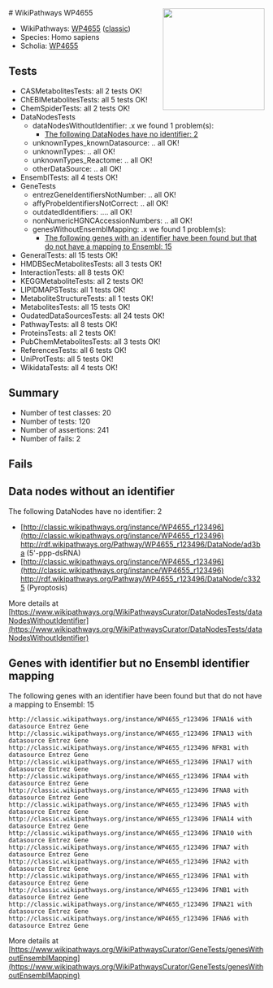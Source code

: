 <img style="float: right; width: 200px" src="https://upload.wikimedia.org/wikipedia/commons/thumb/8/83/Wplogo_with_text_500.png/640px-Wplogo_with_text_500.png" />
# WikiPathways WP4655

* WikiPathways: [WP4655](https://wikipathways.org/pathways/WP4655) ([classic](https://classic.wikipathways.org/instance/WP4655))
* Species: Homo sapiens
* Scholia: [WP4655](https://scholia.toolforge.org/wikipathways/WP4655)
## Tests
* CASMetabolitesTests: all 2 tests OK!
* ChEBIMetabolitesTests: all 5 tests OK!
* ChemSpiderTests: all 2 tests OK!
* DataNodesTests
    * dataNodesWithoutIdentifier: .x we found 1 problem(s):
        * [The following DataNodes have no identifier: 2](#d2d32fa1)
    * unknownTypes_knownDatasource: .. all OK!
    * unknownTypes: .. all OK!
    * unknownTypes_Reactome: .. all OK!
    * otherDataSource: .. all OK!
* EnsemblTests: all 4 tests OK!
* GeneTests
    * entrezGeneIdentifiersNotNumber: .. all OK!
    * affyProbeIdentifiersNotCorrect: .. all OK!
    * outdatedIdentifiers: .... all OK!
    * nonNumericHGNCAccessionNumbers: .. all OK!
    * genesWithoutEnsemblMapping: .x we found 1 problem(s):
        * [The following genes with an identifier have been found but that do not have a mapping to Ensembl: 15](#c4e54312)
* GeneralTests: all 15 tests OK!
* HMDBSecMetabolitesTests: all 3 tests OK!
* InteractionTests: all 8 tests OK!
* KEGGMetaboliteTests: all 2 tests OK!
* LIPIDMAPSTests: all 1 tests OK!
* MetaboliteStructureTests: all 1 tests OK!
* MetabolitesTests: all 15 tests OK!
* OudatedDataSourcesTests: all 24 tests OK!
* PathwayTests: all 8 tests OK!
* ProteinsTests: all 2 tests OK!
* PubChemMetabolitesTests: all 3 tests OK!
* ReferencesTests: all 6 tests OK!
* UniProtTests: all 5 tests OK!
* WikidataTests: all 4 tests OK!


## Summary

* Number of test classes: 20
* Number of tests: 120
* Number of assertions: 241
* Number of fails: 2

## Fails

<a name="d2d32fa1" />

## Data nodes without an identifier

The following DataNodes have no identifier: 2

* [http://classic.wikipathways.org/instance/WP4655_r123496](http://classic.wikipathways.org/instance/WP4655_r123496) http://rdf.wikipathways.org/Pathway/WP4655_r123496/DataNode/ad3ba (5'-ppp-dsRNA)
* [http://classic.wikipathways.org/instance/WP4655_r123496](http://classic.wikipathways.org/instance/WP4655_r123496) http://rdf.wikipathways.org/Pathway/WP4655_r123496/DataNode/c3325 (Pyroptosis)


More details at [https://www.wikipathways.org/WikiPathwaysCurator/DataNodesTests/dataNodesWithoutIdentifier](https://www.wikipathways.org/WikiPathwaysCurator/DataNodesTests/dataNodesWithoutIdentifier)

<a name="c4e54312" />

## Genes with identifier but no Ensembl identifier mapping

The following genes with an identifier have been found but that do not have a mapping to Ensembl: 15
```
http://classic.wikipathways.org/instance/WP4655_r123496 IFNA16 with datasource Entrez Gene
http://classic.wikipathways.org/instance/WP4655_r123496 IFNA13 with datasource Entrez Gene
http://classic.wikipathways.org/instance/WP4655_r123496 NFKB1 with datasource Entrez Gene
http://classic.wikipathways.org/instance/WP4655_r123496 IFNA17 with datasource Entrez Gene
http://classic.wikipathways.org/instance/WP4655_r123496 IFNA4 with datasource Entrez Gene
http://classic.wikipathways.org/instance/WP4655_r123496 IFNA8 with datasource Entrez Gene
http://classic.wikipathways.org/instance/WP4655_r123496 IFNA5 with datasource Entrez Gene
http://classic.wikipathways.org/instance/WP4655_r123496 IFNA14 with datasource Entrez Gene
http://classic.wikipathways.org/instance/WP4655_r123496 IFNA10 with datasource Entrez Gene
http://classic.wikipathways.org/instance/WP4655_r123496 IFNA7 with datasource Entrez Gene
http://classic.wikipathways.org/instance/WP4655_r123496 IFNA2 with datasource Entrez Gene
http://classic.wikipathways.org/instance/WP4655_r123496 IFNA1 with datasource Entrez Gene
http://classic.wikipathways.org/instance/WP4655_r123496 IFNB1 with datasource Entrez Gene
http://classic.wikipathways.org/instance/WP4655_r123496 IFNA21 with datasource Entrez Gene
http://classic.wikipathways.org/instance/WP4655_r123496 IFNA6 with datasource Entrez Gene
```

More details at [https://www.wikipathways.org/WikiPathwaysCurator/GeneTests/genesWithoutEnsemblMapping](https://www.wikipathways.org/WikiPathwaysCurator/GeneTests/genesWithoutEnsemblMapping)

